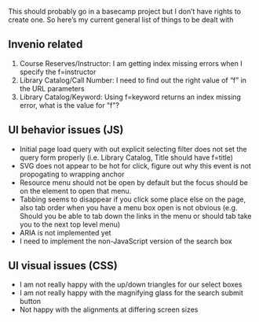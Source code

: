 

This should probably go in a basecamp project but I don’t have rights to create one. So here’s my current general list of things to be dealt with

## Invenio related

1. Course Reserves/Instructor: I am getting index missing errors when I specify the f=instructor
2. Library Catalog/Call Number: I need to find out the right value of “f” in the URL parameters
3. Library Catalog/Keyword: Using f=keyword returns an index missing error, what is the value for "f"?

## UI behavior issues (JS)

+ Initial page load query with out explicit selecting filter does not set the query form properly (i.e. Library Catalog, Title should have f=title)
+ SVG does not appear to be hot for click, figure out why this event is not propogating to wrapping anchor
+ Resource menu should not be open by default but the focus should be on the element to open that menu.
+ Tabbing seems to disappear if you click some place else on the page, also tab order when you have a menu box open is not obvious (e.g. Should you be able to tab down the links in the menu or should tab take you to the next top level menu)
+ ARIA is not implemented yet
+ I need to implement the non-JavaScript version of the search box

## UI visual issues (CSS)

+ I am not really happy with the up/down triangles for our select boxes
+ I am not really happy with the magnifying glass for the search submit button
+ Not happy with the alignments at differing screen sizes


